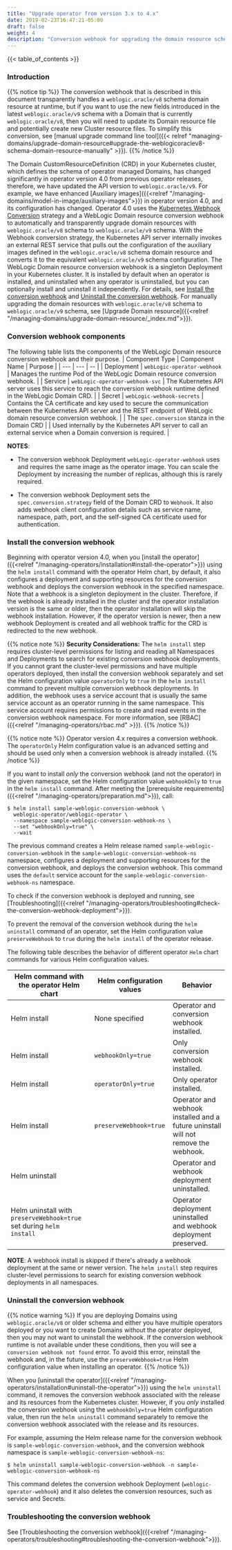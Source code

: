 ```yaml
---
title: "Upgrade operator from version 3.x to 4.x"
date: 2019-02-23T16:47:21-05:00
draft: false
weight: 4
description: "Conversion webhook for upgrading the domain resource schema."
---
```


{{< table_of_contents >}}

### Introduction

{{% notice tip %}}
The conversion webhook that is described in this document
transparently handles a `weblogic.oracle/v8` schema domain resource at runtime,
but if you want to use the new fields introduced in the latest `weblogic.oracle/v9` schema
with a Domain that is currently `weblogic.oracle/v8`,
then you will need to update its Domain resource file
and potentially create new Cluster resource files.
To simplify this conversion, see
[manual upgrade command line tool]({{< relref "managing-domains/upgrade-domain-resource#upgrade-the-weblogicoraclev8-schema-domain-resource-manually" >}}).
{{% /notice %}}

The Domain CustomResourceDefinition (CRD) in your Kubernetes cluster, which defines the schema of operator managed Domains, has changed significantly in operator version 4.0 from previous operator releases, therefore, we have updated the API version to `weblogic.oracle/v9`. For example, we have enhanced [Auxiliary images]({{<relref "/managing-domains/model-in-image/auxiliary-images">}}) in operator version 4.0, and its configuration has changed. Operator 4.0 uses the [Kubernetes Webhook Conversion](https://kubernetes.io/docs/tasks/extend-kubernetes/custom-resources/custom-resource-definition-versioning/#webhook-conversion) strategy and a WebLogic Domain resource conversion webhook to automatically and transparently upgrade domain resources with `weblogic.oracle/v8` schema to `weblogic.oracle/v9` schema. With the Webhook conversion strategy, the Kubernetes API server internally invokes an external REST service that pulls out the configuration of the auxiliary images defined in the `weblogic.oracle/v8` schema domain resource and converts it to the equivalent `weblogic.oracle/v9` schema configuration. The WebLogic Domain resource conversion webhook is a singleton Deployment in your Kubernetes cluster. It is installed by default when an operator is installed, and uninstalled when any operator is uninstalled, but you can optionally install and uninstall it independently. For details, see [Install the conversion webhook](#install-the-conversion-webhook) and [Uninstall the conversion webhook](#uninstall-the-conversion-webhook). For manually upgrading the domain resources with `weblogic.oracle/v8` schema to `weblogic.oracle/v9` schema, see [Upgrade Domain resource]({{<relref "/managing-domains/upgrade-domain-resource/_index.md">}}).

### Conversion webhook components
The following table lists the components of the WebLogic Domain resource conversion webhook and their purpose.
| Component Type | Component Name | Purpose |
| --- | --- | -- |
| Deployment | `webLogic-operator-webhook` | Manages the runtime Pod of the WebLogic Domain resource conversion webhook. |
| Service | `webLogic-operator-webhook-svc` | The Kubernetes API server uses this service to reach the conversion webhook runtime defined in the WebLogic Domain CRD. |
| Secret | `webLogic-webhook-secrets` | Contains the CA certificate and key used to secure the communication between the Kubernetes API server and the REST endpoint of WebLogic domain resource conversion webhook. |
| The `spec.conversion` stanza in the Domain CRD | | Used internally by the Kubernetes API server to call an external service when a Domain conversion is required. |

**NOTES**:
- The conversion webhook Deployment `webLogic-operator-webhook` uses and requires the same image as the operator image. You can scale the Deployment by increasing the number of replicas, although this is rarely required.

- The conversion webhook Deployment sets the `spec.conversion.strategy` field of the Domain CRD to `Webhook`. It also adds webhook client configuration details such as service name, namespace, path, port, and the self-signed CA certificate used for authentication.

### Install the conversion webhook

Beginning with  operator version 4.0, when you [install the operator]({{<relref "/managing-operators/installation#install-the-operator">}}) using the `helm install` command with the operator Helm chart, by default, it also configures a deployment and supporting resources for the conversion webhook and deploys the conversion webhook in the specified namespace. Note that a webhook is a singleton deployment in the cluster. Therefore, if the webhook is already installed in the cluster and the operator installation version is the same or older, then the operator installation will skip the webhook installation. However, if the operator version is newer, then a new webhook Deployment is created and all webhook traffic for the CRD is redirected to the new webhook.

{{% notice note %}}
**Security Considerations:**
The `helm install` step requires cluster-level permissions for listing and reading all Namespaces and Deployments to search for existing conversion webhook deployments. If you cannot grant the cluster-level permissions and have multiple operators deployed, then install the conversion webhook separately and set the Helm configuration value `operatorOnly` to `true` in the `helm install` command to prevent multiple conversion webhook deployments. In addition, the webhook uses a service account that is usually the same service account as an operator running in the same namespace. This service account requires permissions to create and read events in the conversion webhook namespace. For more information, see [RBAC]({{<relref "/managing-operators/rbac.md" >}}).
{{% /notice %}}

{{% notice note %}}
Operator version 4.x requires a conversion webhook. The `operatorOnly` Helm configuration value is an advanced setting and should be used only when a conversion webhook is already installed.
{{% /notice %}}


If you want to install _only_ the conversion webhook (and not the operator) in the given namespace, set the Helm configuration value `webhookOnly` to `true` in the `helm install` command. After meeting the [prerequisite requirements]({{<relref "/managing-operators/preparation.md">}}), call:
```
$ helm install sample-weblogic-conversion-webhook \
  weblogic-operator/weblogic-operator \
  --namespace sample-weblogic-conversion-webhook-ns \
  --set "webhookOnly=true" \
  --wait
```
The previous command creates a Helm release named `sample-weblogic-conversion-webhook`
in the `sample-weblogic-conversion-webhook-ns` namespace,
configures a deployment and supporting resources for the conversion webhook,
and deploys the conversion webhook. This command uses the `default` service account for the `sample-weblogic-conversion-webhook-ns` namespace.

To check if the conversion webhook is deployed and running,
see [Troubleshooting]({{<relref "/managing-operators/troubleshooting#check-the-conversion-webhook-deployment">}}).

To prevent the removal of the conversion webhook during the `helm uninstall` command of an operator, set the Helm configuration value `preserveWebhook` to `true` during the `helm install` of the operator release.

The following table describes the behavior of different operator `Helm` chart commands for various Helm configuration values.

| Helm command with the operator Helm chart | Helm configuration values | Behavior |
| --- | --- | --- |
| Helm install | None specified | Operator and conversion webhook installed. |
| Helm install | `webhookOnly=true` | Only conversion webhook installed. |
| Helm install | `operatorOnly=true` | Only operator installed. |
| Helm install | `preserveWebhook=true` | Operator and webhook installed and a future uninstall will not remove the webhook. |
| Helm uninstall | | Operator and webhook deployment uninstalled. |
| Helm uninstall with `preserveWebhook=true` set during `helm install` | | Operator deployment uninstalled and webhook deployment preserved. |

**NOTE**:
A webhook install is skipped if there's already a webhook deployment at the same or newer version. The `helm install` step requires cluster-level permissions to search for existing conversion webhook deployments in all namespaces.

### Uninstall the conversion webhook

{{% notice warning %}}
If you are deploying Domains using `weblogic.oracle/v8` or older schema and either you have multiple operators deployed or you want to create Domains without the operator deployed, then you may not want to uninstall the webhook. If the conversion webhook runtime is not available under these conditions, then you will see a `conversion webhook not found` error. To avoid this error, reinstall the webhook and, in the future, use the `preserveWebhook=true` Helm configuration value when installing an operator.
{{% /notice %}}

When you [uninstall the operator]({{<relref "/managing-operators/installation#uninstall-the-operator">}}) using the `helm uninstall` command, it removes the conversion webhook
associated with the release and its resources from the Kubernetes cluster. However, if you _only_ installed the conversion webhook using the `webhookOnly=true` Helm configuration value, then run the `helm uninstall`
command separately to remove the conversion webhook associated with the release and its resources.

For example, assuming the Helm release name for the conversion webhook is `sample-weblogic-conversion-webhook`,
and the conversion webhook namespace is `sample-weblogic-conversion-webhook-ns`:

```text
$ helm uninstall sample-weblogic-conversion-webhook -n sample-weblogic-conversion-webhook-ns
```
This command deletes the conversion webhook Deployment (`weblogic-operator-webhook`) and it also deletes the conversion resources, such as service and Secrets.

### Troubleshooting the conversion webhook
See [Troubleshooting the conversion webhook]({{<relref "/managing-operators/troubleshooting#troubleshooting-the-conversion-webhook">}}).
